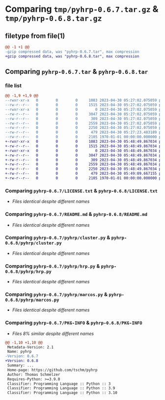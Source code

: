 # Comparing `tmp/pyhrp-0.6.7.tar.gz` & `tmp/pyhrp-0.6.8.tar.gz`

## filetype from file(1)

```diff
@@ -1 +1 @@
-gzip compressed data, was "pyhrp-0.6.7.tar", max compression
+gzip compressed data, was "pyhrp-0.6.8.tar", max compression
```

## Comparing `pyhrp-0.6.7.tar` & `pyhrp-0.6.8.tar`

### file list

```diff
@@ -1,9 +1,9 @@
--rwxr-xr-x   0        0        0     1083 2023-04-30 05:27:02.075059 pyhrp-0.6.7/LICENSE.txt
--rw-r--r--   0        0        0     1515 2023-04-30 05:27:02.075059 pyhrp-0.6.7/README.md
--rwxr-xr-x   0        0        0        0 2023-04-30 05:27:02.075059 pyhrp-0.6.7/pyhrp/__init__.py
--rw-r--r--   0        0        0     3047 2023-04-30 05:27:02.075059 pyhrp-0.6.7/pyhrp/cluster.py
--rw-r--r--   0        0        0      309 2023-04-30 05:27:02.075059 pyhrp-0.6.7/pyhrp/graph.py
--rw-r--r--   0        0        0     2559 2023-04-30 05:27:02.075059 pyhrp-0.6.7/pyhrp/hrp.py
--rw-r--r--   0        0        0     2250 2023-04-30 05:27:02.075059 pyhrp-0.6.7/pyhrp/marcos.py
--rw-r--r--   0        0        0      479 2023-04-30 05:27:23.483189 pyhrp-0.6.7/pyproject.toml
--rw-r--r--   0        0        0     2105 1970-01-01 00:00:00.000000 pyhrp-0.6.7/PKG-INFO
+-rwxr-xr-x   0        0        0     1083 2023-04-30 05:48:49.867034 pyhrp-0.6.8/LICENSE.txt
+-rw-r--r--   0        0        0     1515 2023-04-30 05:48:49.867034 pyhrp-0.6.8/README.md
+-rwxr-xr-x   0        0        0        0 2023-04-30 05:48:49.867034 pyhrp-0.6.8/pyhrp/__init__.py
+-rw-r--r--   0        0        0     3047 2023-04-30 05:48:49.867034 pyhrp-0.6.8/pyhrp/cluster.py
+-rw-r--r--   0        0        0      309 2023-04-30 05:48:49.867034 pyhrp-0.6.8/pyhrp/graph.py
+-rw-r--r--   0        0        0     2559 2023-04-30 05:48:49.867034 pyhrp-0.6.8/pyhrp/hrp.py
+-rw-r--r--   0        0        0     2250 2023-04-30 05:48:49.867034 pyhrp-0.6.8/pyhrp/marcos.py
+-rw-r--r--   0        0        0      479 2023-04-30 05:49:09.667155 pyhrp-0.6.8/pyproject.toml
+-rw-r--r--   0        0        0     2105 1970-01-01 00:00:00.000000 pyhrp-0.6.8/PKG-INFO
```

### Comparing `pyhrp-0.6.7/LICENSE.txt` & `pyhrp-0.6.8/LICENSE.txt`

 * *Files identical despite different names*

### Comparing `pyhrp-0.6.7/README.md` & `pyhrp-0.6.8/README.md`

 * *Files identical despite different names*

### Comparing `pyhrp-0.6.7/pyhrp/cluster.py` & `pyhrp-0.6.8/pyhrp/cluster.py`

 * *Files identical despite different names*

### Comparing `pyhrp-0.6.7/pyhrp/hrp.py` & `pyhrp-0.6.8/pyhrp/hrp.py`

 * *Files identical despite different names*

### Comparing `pyhrp-0.6.7/pyhrp/marcos.py` & `pyhrp-0.6.8/pyhrp/marcos.py`

 * *Files identical despite different names*

### Comparing `pyhrp-0.6.7/PKG-INFO` & `pyhrp-0.6.8/PKG-INFO`

 * *Files 8% similar despite different names*

```diff
@@ -1,10 +1,10 @@
 Metadata-Version: 2.1
 Name: pyhrp
-Version: 0.6.7
+Version: 0.6.8
 Summary: ...
 Home-page: https://github.com/tschm/pyhrp
 Author: Thomas Schmelzer
 Requires-Python: >=3.9.0
 Classifier: Programming Language :: Python :: 3
 Classifier: Programming Language :: Python :: 3.9
 Classifier: Programming Language :: Python :: 3.10
```

